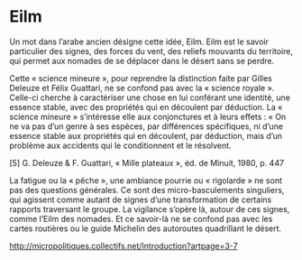 # Eilm

Un mot dans l’arabe ancien désigne cette idée, Eilm. Eilm est le savoir particulier des signes, des forces du vent, des reliefs mouvants du territoire, qui permet aux nomades de se déplacer dans le désert sans se perdre. 

Cette « science mineure », pour reprendre la distinction faite par Gilles Deleuze et Félix Guattari, ne se confond pas avec la « science royale ». Celle-ci cherche à caractériser une chose en lui conférant une identité, une essence stable, avec des propriétés qui en découlent par déduction. La « science mineure » s’intéresse elle aux conjonctures et à leurs effets : « On ne va pas d’un genre à ses espèces, par différences spécifiques, ni d’une essence stable aux propriétés qui en découlent, par déduction, mais d’un problème aux accidents qui le conditionnent et le résolvent.

[5] G. Deleuze & F. Guattari, « Mille plateaux », éd. de Minuit, 1980, p. 447

La fatigue ou la « pêche », une ambiance pourrie ou « rigolarde » ne sont pas des questions générales. Ce sont des micro-basculements singuliers, qui agissent comme autant de signes d’une transformation de certains rapports traversant le groupe. La vigilance s’opère là, autour de ces signes, comme l’Eilm des nomades. Et ce savoir-là ne se confond pas avec les cartes routières ou le guide Michelin des autoroutes quadrillant le désert.

http://micropolitiques.collectifs.net/Introduction?artpage=3-7

